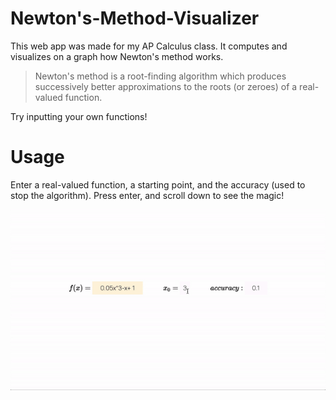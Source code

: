 # Newton's-Method-Visualizer

This web app was made for my AP Calculus class. It computes and visualizes on a graph how Newton's method works.

> Newton's method is a root-finding algorithm which produces successively better approximations to the roots (or zeroes) of a real-valued function.

Try inputting your own functions!

# Usage

Enter a real-valued function, a starting point, and the accuracy (used to stop the algorithm). Press enter, and scroll down to see the magic!

![Demo](Assets/demo.gif)
